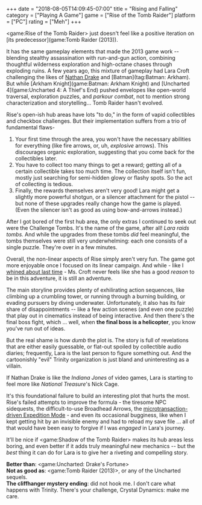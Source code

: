 +++
date = "2018-08-05T14:09:45-07:00"
title = "Rising and Falling"
category = ["Playing A Game"]
game = ["Rise of the Tomb Raider"]
platform = ["PC"]
rating = ["Meh"]
+++

<game:Rise of the Tomb Raider> just doesn't feel like a positive iteration on [its predecessor](game:Tomb Raider (2013)).

It has the same gameplay elements that made the 2013 game work -- blending stealthy assassination with run-and-gun action, combining thoughtful wilderness exploration and high-octane chases through exploding ruins.  A few years ago, this mixture of gameplay had Lara Croft challenging the likes of [Nathan Drake](tag:Uncharted) and [Batman](tag:Batman: Arkham).  But while [Arkham Knight](game:Batman: Arkham Knight) and [Uncharted 4](game:Uncharted 4: A Thief's End) pushed envelopes like open-world traversal, exploration puzzles, and <i>parkour combat</i>, not to mention strong characterization and storytelling... Tomb Raider hasn't evolved.

Rise's open-ish hub areas have lots "to do," in the form of vapid collectibles and checkbox challenges.  But their implementation suffers from a trio of fundamental flaws-

1. Your first time through the area, you won't have the necessary abilities for everything (like fire arrows, or, uh, <i>explosive</i> arrows).  This discourages organic exploration, suggesting that you come back for the collectibles later.
2. You have to collect too many things to get a reward; getting all of a certain collectible takes too much time.  The collection itself isn't fun, mostly just searching for semi-hidden glowy or flashy spots.  So the act of collecting is tedious.
3. Finally, the rewards themselves aren't very good!  Lara might get a slightly more powerful shotgun, or a silencer attachment for the pistol -- but none of these upgrades really change how the game is played.  (Even the silencer isn't as good as using bow-and-arrows instead.)

After I got bored of the first hub area, the only extras I continued to seek out were the Challenge Tombs.  It's the name of the game, after all!  <i>Lara raids tombs.</i>  And while the upgrades from these tombs <i>did</i> feel meaningful, the tombs themselves were still very underwhelming: each one consists of a single puzzle.  They're over in a few minutes.

Overall, the non-linear aspects of Rise simply aren't very fun.  The game got more enjoyable once I focused on its linear campaign.  And while - like I [whined about last time](%site.BaseURL%2018/07/27/melancholy-of-the-tomb-raider/) - Ms. Croft never feels like she has a good <i>reason</i> to be in this adventure, it is still an adventure.

The main storyline provides plenty of exhilirating action sequences, like climbing up a crumbling tower, or running through a burning building, or evading pursuers by diving underwater.  Unfortunately, it also has its fair share of disappointments -- like a few action scenes (and even one puzzle) that play out in cinematics instead of being interactive.  And then there's the final boss fight, which ... well, when <b>the final boss is a helicopter</b>, you know you've run out of ideas.

But the real shame is how <i>dumb</i> the plot is.  The story is full of revelations that are either easily guessable, or flat-out spoiled by collectible audio diaries; frequently, Lara is the last person to figure something out.  And the cartoonishly "evil" Trinity organization is just bland and uninteresting as a villain.

If Nathan Drake is like the <i>Indiana Jones</i> of video games, Lara is starting to feel more like <i>National Treasure</i>'s Nick Cage.

It's this foundational failure to build an interesting plot that hurts the most.  Rise's failed attempts to improve the formula - the tiresome NPC sidequests, the difficult-to-use Broadhead Arrows, the <a href="https://gaming.stackexchange.com/questions/261672/what-are-cards-and-how-do-they-work">microtransaction-driven Expedition Mode</a> - and even its occasional bugginess, like when I kept getting hit by an invisible enemy and had to reload my save file ... all of that would have been easy to forgive if I was <i>engaged</i> in Lara's journey.

It'll be nice if <game:Shadow of the Tomb Raider> makes its hub areas less boring, and even better if it adds truly meaningful new mechanics -- but the <i>best</i> thing it can do for Lara is to give her a riveting and compelling story.

<b>Better than</b>: <game:Uncharted: Drake's Fortune>  
<b>Not as good as</b>: <game:Tomb Raider (2013)>, or any of the Uncharted sequels.  
<b>The cliffhanger mystery ending</b>: did not hook me.  I don't care what happens with Trinity.  There's your challenge, Crystal Dynamics: make me care.

